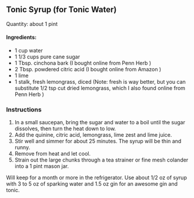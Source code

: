 ## Tonic Syrup (for Tonic Water) 

Quantity: about 1 pint

#### Ingredients:

* 1 cup water
* 1 1/3 cups pure cane sugar
* 1 Tbsp. cinchona bark (I bought online from Penn Herb )
* 2 Tbsp. powdered citric acid (I bought online from Amazon )
* 1 lime
* 1 stalk, fresh lemongrass, diced (Note: fresh is way better, but you can substitute 1/2 tsp cut dried lemongrass, which I also found online from Penn Herb )

### Instructions

1. In a small saucepan, bring the sugar and water to a boil until the sugar dissolves, then turn the heat down to low. 
1. Add the quinine, citric acid, lemongrass, lime zest and lime juice. 
1. Stir well and simmer for about 25 minutes. The syrup will be thin and runny. 
1. Remove from heat and let cool. 
1. Strain out the large chunks through a tea strainer or fine mesh colander into a 1 pint mason jar. 

Will keep for a month or more in the refrigerator. 
Use about 1/2 oz of syrup with 3 to 5 oz of sparking water and 1.5 oz gin for an awesome gin and tonic.

